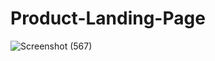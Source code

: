 # Product-Landing-Page 
![Screenshot (567)](https://github.com/YannKamche/Product-Landing-Page/assets/122357201/4ab95f44-889d-46b1-b92b-218e8acb89ae)

